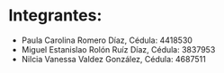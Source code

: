 # Integrantes:
* Paula Carolina Romero Díaz, Cédula: 4418530
* Miguel Estanislao Rolón Ruíz Díaz, Cédula: 3837953
* Nilcia Vanessa Valdez González, Cédula: 4687511
